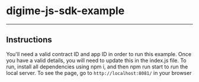 # digime-js-sdk-example

---

## Instructions
You'll need a valid contract ID and app ID in order to run this example. Once you have a valid details, you will need to update this in the index.js file.
To run, install all dependencies using npm i, and then npm run start to run the local server.
To see the page, go to `http://localhost:8081/` in your browser
